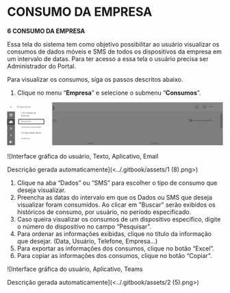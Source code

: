 # CONSUMO DA EMPRESA

**6 CONSUMO DA EMPRESA**

Essa tela do sistema tem como objetivo possibilitar ao usuário visualizar os consumos de dados móveis e SMS de todos os dispositivos da empresa em um intervalo de datas. Para ter acesso a essa tela o usuário precisa ser Administrador do Portal.

Para visualizar os consumos, siga os passos descritos abaixo.

1. Clique no menu “**Empresa**” e selecione o submenu “**Consumos**”.

![](<../.gitbook/assets/0 (1) (1).png>)

![Interface gráfica do usuário, Texto, Aplicativo, Email

Descrição gerada automaticamente](<../.gitbook/assets/1 (8).png>)

1. Clique na aba “Dados” ou “SMS” para escolher o tipo de consumo que deseja visualizar.
2. Preencha as datas do intervalo em que os Dados ou SMS que deseja visualizar foram consumidos. Ao clicar em "Buscar" serão exibidos os históricos de consumo, por usuário, no período especificado.
3. Caso queira visualizar os consumos de um dispositivo específico, digite o número do dispositivo no campo “Pesquisar”.
4. Para ordenar as informações exibidas, clique no título da informação que desejar. (Data, Usuário, Telefone, Empresa...)
5. Para exportar as informações dos consumos, clique no botão “Excel”.
6. Para copiar as informações dos consumos, clique no botão “Copiar”.

![Interface gráfica do usuário, Aplicativo, Teams

Descrição gerada automaticamente](<../.gitbook/assets/2 (5).png>)
